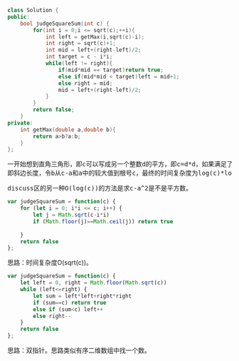 ```cpp
class Solution {
public:
    bool judgeSquareSum(int c) {
        for(int i = 0;i <= sqrt(c);++i){
            int left = getMax(i,sqrt(c)-i);
            int right = sqrt(c)+1;
            int mid = left+(right-left)/2;
            int target = c - i*i;
            while(left != right){
                if(mid*mid == target)return true;
                else if(mid*mid < target)left = mid+1;
                else right = mid;
                mid = left+(right-left)/2;
            }
        }
        return false;
    }
private:
    int getMax(double a,double b){
        return a>b?a:b;
    }
};
```
<pre>一开始想到直角三角形，即c可以写成另一个整数d的平方，即c=d*d，如果满足了a^2+b^2=c,则a,b,d可以是直角三角形的三边长度；又考虑到直角三角形中两条直角边都小于斜边，且两条直角边之和大于斜边，那么令a从0到根号c，
即斜边长度，令b从c-a和a中的较大值到根号c，最终的时间复杂度为log(c)*log(log(c))</pre>
<pre>discuss区的另一种O(log(c))的方法是求c-a^2是不是平方数。</pre>

```js
var judgeSquareSum = function(c) {
    for (let i = 0; i*i <= c; i++) {
        let j = Math.sqrt(c-i*i)
        if (Math.floor(j)==Math.ceil(j)) return true
        
    }
    return false
};
```

思路：时间复杂度O(sqrt(c))。

```js
var judgeSquareSum = function(c) {
    let left = 0, right = Math.floor(Math.sqrt(c))
    while (left<=right) {
        let sum = left*left+right*right
        if (sum==c) return true
        else if (sum<c) left++
        else right--
    }
    return false
};
```

思路：双指针。思路类似有序二维数组中找一个数。
